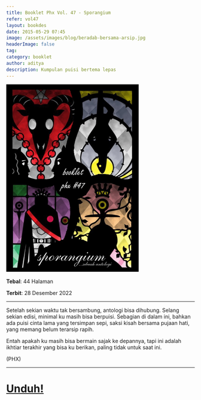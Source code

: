 ```yaml
---
title: Booklet Phx Vol. 47 - Sporangium
refer: vol47
layout: bookdes
date: 2015-05-29 07:45
image: /assets/images/blog/beradab-bersama-arsip.jpg
headerImage: false
tag:
category: booklet
author: aditya
description: Kumpulan puisi bertema lepas
---
```


<img class="image" src="/assets/images/cover/booklet47.jpg" alt="__" height="500px">

__Tebal__: 44 Halaman

__Terbit__: 28 Desember 2022

***

Setelah sekian waktu tak bersambung, antologi bisa dihubung. Selang sekian edisi, minimal ku masih bisa berpuisi. Sebagian di dalam ini, bahkan ada puisi cinta lama yang tersimpan sepi, saksi kisah bersama pujaan hati, yang memang belum terarsip rapih.

Entah apakah ku masih bisa bermain sajak ke depannya, tapi ini adalah ikhtiar terakhir yang bisa ku berikan, paling tidak untuk saat ini.

(PHX)

***

# [Unduh!][akses]

[akses]: http://phoenixfin.github.io/assets/pdf/bookletphx/booklet47.pdf
